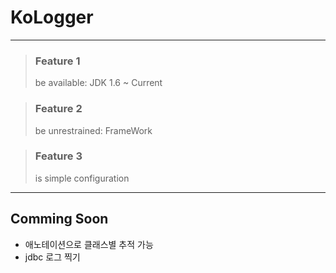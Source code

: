 # KoLogger

---
> ### Feature 1
> be available: JDK 1.6 ~ Current

> ### Feature 2
> be unrestrained: FrameWork


> ### Feature 3
> is simple configuration

---

## Comming Soon

- 애노테이션으로 클래스별 추적 가능
- jdbc 로그 찍기
